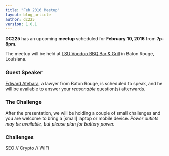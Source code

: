 ```yaml
---
title: "Feb 2016 Meetup"
layout: blog_article
author: dc225
version: 1.0.1
---
```


<script type="application/ld+json">
{
  "@context" : "http://schema.org",
  "@type" : "Event",
  "name" : "Feb 2016 Meetup",
  "startDate" : "2016-02-10",
  "location" : {
    "@type" : "Place",
    "name" : "LSU Voodoo BBQ Bar & Grill",
    "address" : {
      "@type" : "PostalAddress",
      "addressLocality" : "Baton Rouge",
      "addressRegion" : "Louisiana"
    }
  },
  "description" : "DC225 has an upcoming meetup",
  "url" : "http://defcon225.org/blog/2016/feb2016-meetup.html"
}
</script>

**DC225** has an upcoming **meetup** scheduled for **February 10, 2016** from **7p-8pm**.

The meetup will be held at [LSU Voodoo BBQ Bar & Grill](https://www.facebook.com/LSU-Voodoo-BBQ-Bar-Grill-115941018447781/) in Baton Rouge, Louisiana.

### Guest Speaker

[Edward Atebara](http://EdAtLaw.com/), a lawyer from Baton Rouge, is scheduled to speak, and he will be available to answer your *reasonable* question(s) afterwards.

### The Challenge

After the presentation, we will be holding a couple of small challenges and you are welcome to bring a [small] laptop or mobile device. *Power outlets may be available, but please plan for battery power.*

### Challenges

SEO // Crypto // WiFi
